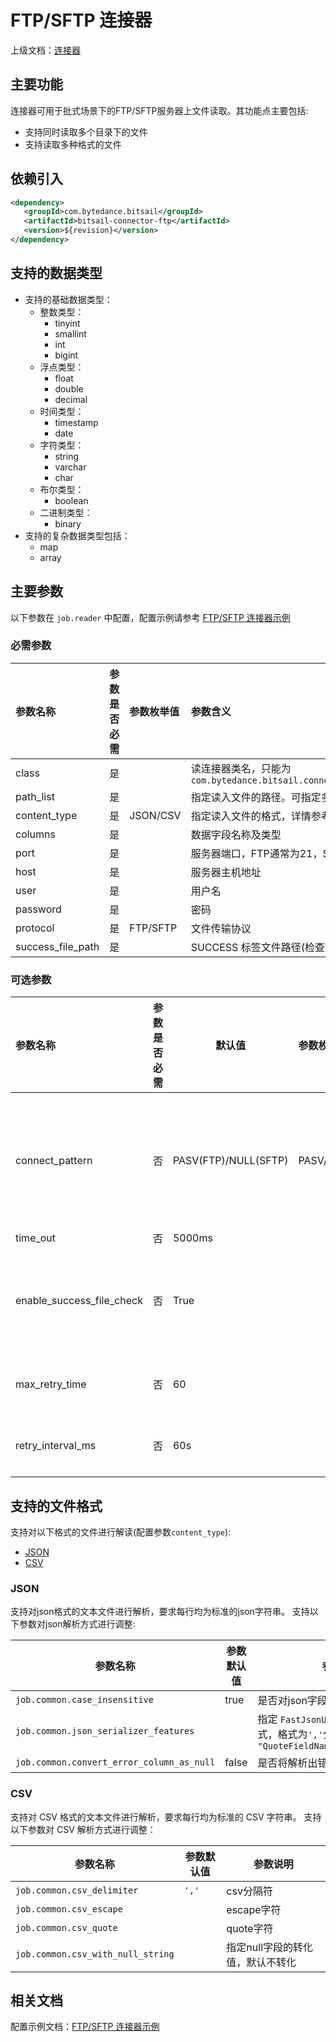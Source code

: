 # FTP/SFTP 连接器

上级文档：[连接器](../README.md)

## 主要功能

连接器可用于批式场景下的FTP/SFTP服务器上文件读取。其功能点主要包括:

- 支持同时读取多个目录下的文件
- 支持读取多种格式的文件

## 依赖引入

```xml
<dependency>
   <groupId>com.bytedance.bitsail</groupId>
   <artifactId>bitsail-connector-ftp</artifactId>
   <version>${revision}</version>
</dependency>
```

## 支持的数据类型

- 支持的基础数据类型：
  - 整数类型：
    - tinyint
    - smallint
    - int
    - bigint
  - 浮点类型：
    - float
    - double
    - decimal
  - 时间类型：
    - timestamp
    - date
  - 字符类型：
    - string
    - varchar
    - char
  - 布尔类型：
    - boolean
  - 二进制类型：
    - binary
- 支持的复杂数据类型包括：
  - map
  - array

## 主要参数

以下参数在 `job.reader` 中配置，配置示例请参考 [FTP/SFTP 连接器示例](./ftp-example.md)

### 必需参数

| 参数名称     | 参数是否必需 | 参数枚举值      | 参数含义                                                                                       |
| :----------- | :----------- | :-------------- | :--------------------------------------------------------------------------------------------- |
| class        | 是           |                 | 读连接器类名，只能为 `com.bytedance.bitsail.connector.legacy.ftp.source.FtpInputFormat` |
| path_list    | 是           |                 | 指定读入文件的路径。可指定多个路径，使用 `','`分隔                                           |
| content_type | 是           | JSON/CSV | 指定读入文件的格式，详情参考[支持的文件格式](#jump_format)                                        |
| columns      | 是           |                 | 数据字段名称及类型                                                                             |
| port | 是 |  | 服务器端口，FTP通常为21，SFTP 为22 |
| host | 是 |  | 服务器主机地址 |
| user | 是 |  | 用户名 |
| password | 是 |  | 密码 |
| protocol | 是 | FTP/SFTP | 文件传输协议 |
| success_file_path | 是 |  | SUCCESS 标签文件路径(检查默认开启，文件存在才会执行任务) |

### 可选参数

| 参数名称                   | 参数是否必需 | 默认值               | 参数枚举值     | 参数含义                                                   |
| :------------------------ | :----------- | -------------------- | :------------- | :---------------------------------------------------|
| connect_pattern           | 否           | PASV(FTP)/NULL(SFTP) | PASV/PORT/NULL | 连接模式，FTP 协议下可为 PASV 或 PORT，SFTP 协议下为 NULL |
| time_out                  | 否           | 5000ms               |                | 连接超时                                              |
| enable_success_file_check | 否           | True                 |                | 默认开启，必须有 SUCCESS 标签文件存在才会执行任务          |
| max_retry_time            | 否           | 60                   |                | 检查 SUCCESS 标签文件次数                              |
| retry_interval_ms         | 否           | 60s                  |                | 检查 SUCCESS 标签文件间隔                              |

## <span id="jump_format">支持的文件格式</span>

支持对以下格式的文件进行解读(配置参数`content_type`):

- [JSON](#jump_json)
- [CSV](#jump_csv)


### <span id="jump_json">JSON</span>

支持对json格式的文本文件进行解析，要求每行均为标准的json字符串。
支持以下参数对json解析方式进行调整:

| 参数名称                                   | 参数默认值 | 参数说明                                                                                       |
| ----------------------------------------- | ---------| ----------------------------------------------------------------------------------------------|
| `job.common.case_insensitive`             | true     | 是否对json字段中的key大小写敏感                                                                   |
| `job.common.json_serializer_features`     |          | 指定 `FastJsonUtil`进行解析时的模式，格式为`','`分隔的字符串，如 `"QuoteFieldNames,UseSingleQuotes"` |
| `job.common.convert_error_column_as_null` | false    | 是否将解析出错的字段置为null                                                                      |

### <span id="jump_csv">CSV</span>

支持对 CSV 格式的文本文件进行解析，要求每行均为标准的 CSV 字符串。
支持以下参数对 CSV 解析方式进行调整：

| 参数名称                            | 参数默认值 | 参数说明                      |
| -----------------------------------|----------|-----------------------------|
| `job.common.csv_delimiter`        | `','`     | csv分隔符                    |
| `job.common.csv_escape`           |           | escape字符                   |
| `job.common.csv_quote`            |           | quote字符                    |
| `job.common.csv_with_null_string` |           | 指定null字段的转化值，默认不转化 |

## 相关文档

配置示例文档：[FTP/SFTP 连接器示例](./ftp-example.md)
